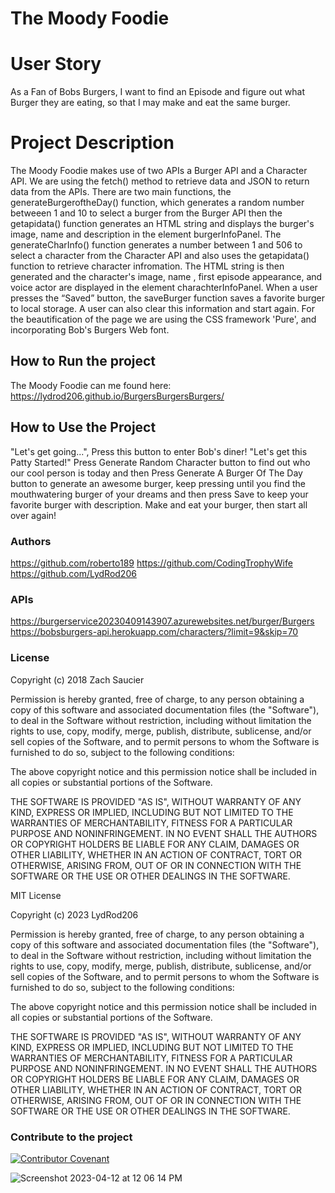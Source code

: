 # The Moody Foodie


# User Story

As a Fan of Bobs Burgers, I want to find an Episode and figure out what Burger they are eating, so that I may make and eat the same burger.

# Project Description

The Moody Foodie makes use of two APIs a Burger API and a Character API. We are using the fetch() method to retrieve data and JSON to return data from the APIs. There are two main functions, the generateBurgeroftheDay() function, which generates a random number betweeen 1 and 10 to select a burger from the Burger API then the getapidata() function generates an HTML string and displays the burger's image, name and description in the element burgerInfoPanel. The generateCharInfo() function generates a number between 1 and 506 to select a character from the Character API and also uses the getapidata() function to retrieve character infromation. The HTML string is then generated and the character's image, name , first episode appearance, and voice actor are displayed in the element charachterInfoPanel. When a user presses the “Saved” button, the saveBurger function saves a favorite burger to local storage. A user can also clear this information and start again. For the beautification of the page we are using the CSS framework 'Pure', and incorporating Bob's Burgers Web font.


## How to Run the project

The Moody Foodie can me found here: https://lydrod206.github.io/BurgersBurgersBurgers/


## How to Use the Project

"Let's get going...", Press this button to enter Bob's diner!
"Let's get this Patty Started!" Press Generate Random Character button to find out who our cool person is today and then Press Generate A Burger Of The Day button to generate an awesome burger, keep pressing until you find the mouthwatering burger of your dreams and then press Save to keep your favorite burger with description. Make and eat your burger, then start all over again!


### Authors

https://github.com/roberto189
https://github.com/CodingTrophyWife
https://github.com/LydRod206


### APIs

https://burgerservice20230409143907.azurewebsites.net/burger/Burgers
https://bobsburgers-api.herokuapp.com/characters/?limit=9&skip=70


### License 

Copyright (c) 2018 Zach Saucier

Permission is hereby granted, free of charge, to any person obtaining a copy
of this software and associated documentation files (the "Software"), to deal
in the Software without restriction, including without limitation the rights
to use, copy, modify, merge, publish, distribute, sublicense, and/or sell
copies of the Software, and to permit persons to whom the Software is
furnished to do so, subject to the following conditions:

The above copyright notice and this permission notice shall be included in all
copies or substantial portions of the Software.

THE SOFTWARE IS PROVIDED "AS IS", WITHOUT WARRANTY OF ANY KIND, EXPRESS OR
IMPLIED, INCLUDING BUT NOT LIMITED TO THE WARRANTIES OF MERCHANTABILITY,
FITNESS FOR A PARTICULAR PURPOSE AND NONINFRINGEMENT. IN NO EVENT SHALL THE
AUTHORS OR COPYRIGHT HOLDERS BE LIABLE FOR ANY CLAIM, DAMAGES OR OTHER
LIABILITY, WHETHER IN AN ACTION OF CONTRACT, TORT OR OTHERWISE, ARISING FROM,
OUT OF OR IN CONNECTION WITH THE SOFTWARE OR THE USE OR OTHER DEALINGS IN THE
SOFTWARE.

MIT License

Copyright (c) 2023 LydRod206

Permission is hereby granted, free of charge, to any person obtaining a copy
of this software and associated documentation files (the "Software"), to deal
in the Software without restriction, including without limitation the rights
to use, copy, modify, merge, publish, distribute, sublicense, and/or sell
copies of the Software, and to permit persons to whom the Software is
furnished to do so, subject to the following conditions:

The above copyright notice and this permission notice shall be included in all
copies or substantial portions of the Software.

THE SOFTWARE IS PROVIDED "AS IS", WITHOUT WARRANTY OF ANY KIND, EXPRESS OR
IMPLIED, INCLUDING BUT NOT LIMITED TO THE WARRANTIES OF MERCHANTABILITY,
FITNESS FOR A PARTICULAR PURPOSE AND NONINFRINGEMENT. IN NO EVENT SHALL THE
AUTHORS OR COPYRIGHT HOLDERS BE LIABLE FOR ANY CLAIM, DAMAGES OR OTHER
LIABILITY, WHETHER IN AN ACTION OF CONTRACT, TORT OR OTHERWISE, ARISING FROM,
OUT OF OR IN CONNECTION WITH THE SOFTWARE OR THE USE OR OTHER DEALINGS IN THE
SOFTWARE.


### Contribute to the project
[![Contributor Covenant](https://img.shields.io/badge/Contributor%20Covenant-2.1-4baaaa.svg)](code_of_conduct.md)


![Screenshot 2023-04-12 at 12 06 14 PM](https://user-images.githubusercontent.com/119384486/231560625-0eaeaf57-188a-4e9c-b1af-a224975182cb.png)
